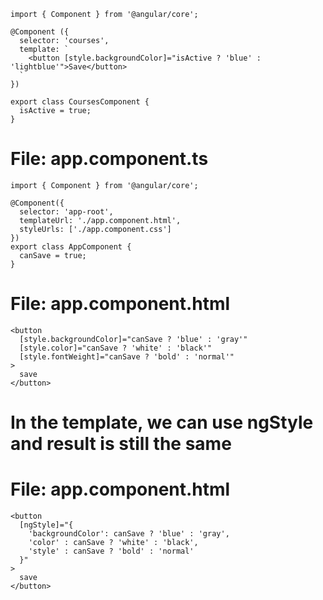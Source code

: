 
```
import { Component } from '@angular/core';

@Component ({
  selector: 'courses',
  template: `
    <button [style.backgroundColor]="isActive ? 'blue' : 'lightblue'">Save</button>
  `
})

export class CoursesComponent {
  isActive = true;
}
```



# File: app.component.ts
```
import { Component } from '@angular/core';

@Component({
  selector: 'app-root',
  templateUrl: './app.component.html',
  styleUrls: ['./app.component.css']
})
export class AppComponent {
  canSave = true;
}
```

# File: app.component.html
```
<button
  [style.backgroundColor]="canSave ? 'blue' : 'gray'"
  [style.color]="canSave ? 'white' : 'black'"
  [style.fontWeight]="canSave ? 'bold' : 'normal'"
>
  save
</button>
```
# In the template, we can use ngStyle and result is still the same
# File: app.component.html
```
<button
  [ngStyle]="{
    'backgroundColor': canSave ? 'blue' : 'gray',
    'color' : canSave ? 'white' : 'black',
    'style' : canSave ? 'bold' : 'normal'
  }"
>
  save
</button>
```

